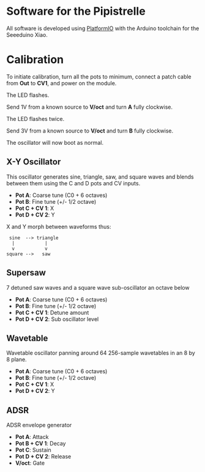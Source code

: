 # Software for the Pipistrelle

All software is developed using [PlatformIO](https://platformio.org/) with the
Arduino toolchain for the Seeeduino Xiao.

# Calibration

To initiate calibration, turn all the pots to minimum, connect a patch cable
from **Out** to **CV1**, and power on the module.

The LED flashes.

Send 1V from a known source to **V/oct** and turn **A** fully clockwise.

The LED flashes twice.

Send 3V from a known source to **V/oct** and turn **B** fully clockwise.

The oscillator will now boot as normal.

## X-Y Oscillator

This oscillator generates sine, triangle, saw, and square waves and blends
between them using the C and D pots and CV inputs.

- **Pot A**: Coarse tune (C0 + 6 octaves)
- **Pot B**: Fine tune (+/- 1/2 octave)
- **Pot C + CV 1**: X
- **Pot D + CV 2**: Y

X and Y morph between waveforms thus:

     sine  --> triangle
      |           |
      v           v
    square -->   saw

## Supersaw

7 detuned saw waves and a square wave sub-oscillator an octave below

- **Pot A**: Coarse tune (C0 + 6 octaves)
- **Pot B**: Fine tune (+/- 1/2 octave)
- **Pot C + CV 1**: Detune amount
- **Pot D + CV 2**: Sub oscillator level

## Wavetable

Wavetable oscillator panning around 64 256-sample wavetables in an 8 by 8
plane.

- **Pot A**: Coarse tune (C0 + 6 octaves)
- **Pot B**: Fine tune (+/- 1/2 octave)
- **Pot C + CV 1**: X
- **Pot D + CV 2**: Y

## ADSR

ADSR envelope generator

- **Pot A**: Attack
- **Pot B + CV 1**: Decay
- **Pot C**: Sustain
- **Pot D + CV 2**: Release
- **V/oct**: Gate
